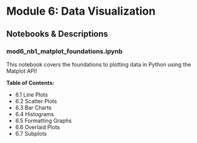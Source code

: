 # Module 6: Data Visualization

## Notebooks & Descriptions

### mod6_nb1_matplot_foundations.ipynb

This notebook covers the foundations to plotting data in Python using the Matplot API!

**Table of Contents:**

- 6.1 Line Plots
- 6.2 Scatter Plots
- 6.3 Bar Charts
- 6.4 Histograms
- 6.5 Formatting Graphs
- 6.6 Overlaid Plots
- 6.7 Subplots
